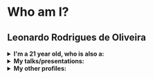 <h1>Who am I?</h1>
<h2>Leonardo Rodrigues de Oliveira</h2>

<details>
  <summary><strong>I'm a <span id='age'>21</span> year old, who is also a:</strong></summary>
  <ul>
    <li>student 🎓</li>
    <li>automation enforcer 🦾</li>
    <li>enthusiast 🚀</li>
    <li>team worker ("apes together, <strong>strong</strong>" 🐵)</li>
    <li>book nerd 📚</li>
    <li>movie nerd 🎞️</li>
    <li>tech nerd 💻</li>
    <li>science nerd 🧪</li>
    <li>history nerd 📜</li>
    <li>sci-fi nerd 🤖</li>
  </ul>
</details>

<details>
  <summary><strong>My talks/presentations:</strong><br/></summary>
  <ul>
    <li>
      <a href="https://www.youtube.com/watch?v=jQszqzCEhFk&list=PL81sUbsFNc5agdrEMDtU6IGyxBMv6Fq8i&index=19" target="_blank">
        <strong>HashiTalks Brasil 2021:</strong> Terraform Avançado: Usando Objetos
      </a>
    </li>
    <li>
      <a href="https://youtu.be/Qfp8Jv78yt8" target="_blank">
        <strong>HashiTalks 2022:</strong> Writing High Quality Terraform Modules for Exponential Organizations
      </a>
    </li>
  </ul>
</details>

<details>
  <summary><strong>My other profiles:</strong><br/></summary>
  <ul>
    <li>
      <a href="https://www.linkedin.com/in/lro/" target="_blank">
        linkedin.com/in/lro/
      </a>
    </li>
    <li>
      <a href="https://dev.to/oliveiraleonardo17" target="_blank">
        dev.to/oliveiraleonardo17
      </a>
    </li>
  </ul>
</details>
